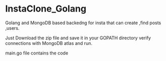 # InstaClone_Golang

Golang and MongoDB based backedng for insta that can create ,find posts ,users.

Just Download the zip file and save it in your GOPATH directory
verify connections with MongoDB atlas and run.

main.go file contains the code
